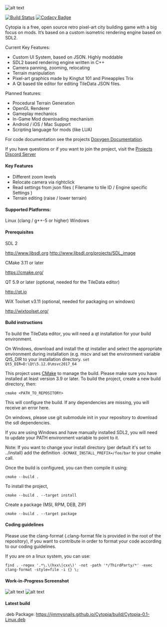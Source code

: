 ![alt text](https://raw.githubusercontent.com/JimmySnails/Cytopia/master/resources/images/app_icons/logo_big_textured.png)

[![Build Status](https://travis-ci.org/JimmySnails/Cytopia.svg?branch=master)](https://travis-ci.org/JimmySnails/Cytopia)
[![Codacy Badge](https://api.codacy.com/project/badge/Grade/f686b5cf79384e0ab807578cb392b0bc)](https://www.codacy.com/app/JimmySnails/Cytopia?utm_source=github.com&amp;utm_medium=referral&amp;utm_content=JimmySnails/Cytopia&amp;utm_campaign=Badge_Grade)

Cytopia is a free, open source retro pixel-art city building game with a big focus on mods. It’s based on a custom isometric rendering engine based on SDL2. 

Current Key Features:
  - Custom UI System, based on JSON. Highly moddable
  - SDL2 based rendering engine written in C++
  - Camera panning, zooming, relocating
  - Terrain manipulation
  - Pixel-art graphics made by Kingtut 101 and Pineapples Trix
  - A Qt based tile editor for editing TileData JSON files.

Planned features:
  - Procedural Terrain Generation
  - OpenGL Renderer
  - Gameplay mechanics
  - In-Game Mod downloading mechanism
  - Android / iOS / Mac Support
  - Scripting language for mods (like LUA)

For code documentation see the projects [Doxygen Documentation](https://jimmysnails.github.io/Cytopia/build/html/index.html).

If you have questions or if you want to join the project, visit the [Projects Discord Server](https://discord.gg/qwa2H3G) 

#### Key Features
  - Different zoom levels
  - Relocate camera via rightclick
  - Read settings from json files ( Filename to tile ID  / Engine specific Settings )
  - Terrain editing (raise / lower terrain)
  
#### Supported Platforms:
Linux (clang / g++-5 or higher)
Windows
  
#### Prerequisites

SDL 2
 
<http://www.libsdl.org>
<http://www.libsdl.org/projects/SDL_image>
 
CMake 3.11 or later
 
<https://cmake.org/>
  
QT 5.9 or later (optional, needed for the TileData editor)
 
<http://qt.io>

WiX Toolset v3.11 (optional, needed for packaging on windows)

<http://wixtoolset.org/>

#### Build instructions

To build the TileData editor, you will need a qt installation for your build environment. 

On Windows, download and install the qt installer and select the appropriate environment during installation (e.g. mscv
and set the environment variable Qt5_DIR to your installation directory.
`set Qt5_DIR=D:\Qt\5.12.0\msvc2017_64`

This project uses [CMake](https://cmake.org) to manage the build.
Please make sure you have installed at least version 3.9 or later.
To build the project, create a new build directory, then:

    cmake <PATH_TO_REPOSITORY>

This will configure the build.
If any dependencies are missing, you will receive an error here.

On windows, please use
    git submodule init
in your repository to download the sdl dependencies.

If you are using Windows and have manually installed SDL2, you will need to update your PATH environment variable to point to it.

Note: If you want to change your install directory (per default it's set to ../install) add the definition `-DCMAKE_INSTALL_PREFIX=/foo/bar` to your cmake call.

Once the build is configured, you can then compile it using:

    cmake --build .
    
To install the project, 

    cmake --build . --target install

Create a package (MSI, RPM, DEB, ZIP)

    cmake --build . --target package

#### Coding guidelines

Please use the clang-format (.clang-format file is provided in the root of the repository), if you want to contribute in order to format your code according to our coding guidelines.

If you are on a linux system, you can use:

    find . -regex '.*\.\(hxx\|cxx\)' -not -path '*/ThirdParty/*' -exec clang-format -style=file -i {} \;  


#### Work-in-Progress Screenshot

![alt text](https://raw.githubusercontent.com/JimmySnails/Cytopia/master/images/Screenshot1.png)
![alt text](https://raw.githubusercontent.com/JimmySnails/Cytopia/master/images/Screenshot2.png)

#### Latest build

.deb Package:
https://jimmysnails.github.io/Cytopia/build/Cytopia-0.1-Linux.deb
